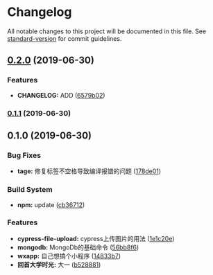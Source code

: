 # Changelog

All notable changes to this project will be documented in this file. See [standard-version](https://github.com/conventional-changelog/standard-version) for commit guidelines.

## [0.2.0](https://github.com/BinZhiZhu/MyBlogs/compare/v0.1.1...v0.2.0) (2019-06-30)


### Features

* **CHANGELOG:** ADD ([6579b02](https://github.com/BinZhiZhu/MyBlogs/commit/6579b02))



### [0.1.1](https://github.com/BinZhiZhu/MyBlogs/compare/v0.1.0...v0.1.1) (2019-06-30)



## 0.1.0 (2019-06-30)


### Bug Fixes

* **tage:** 修复标签不空格导致编译报错的问题 ([178de01](https://github.com/BinZhiZhu/MyBlogs/commit/178de01))


### Build System

* **npm:** update ([cb36712](https://github.com/BinZhiZhu/MyBlogs/commit/cb36712))


### Features

* **cypress-file-upload:** cypress上传图片的用法 ([1e1c20e](https://github.com/BinZhiZhu/MyBlogs/commit/1e1c20e))
* **mongodb:** MongoDb的基础命令 ([56bb8f6](https://github.com/BinZhiZhu/MyBlogs/commit/56bb8f6))
* **wxapp:** 自己想搞个小程序 ([14833b7](https://github.com/BinZhiZhu/MyBlogs/commit/14833b7))
* **回首大学时光:** 大一 ([b528881](https://github.com/BinZhiZhu/MyBlogs/commit/b528881))
